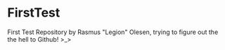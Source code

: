 # FirstTest
First Test Repository
by Rasmus "Legion" Olesen, trying to figure out the the hell to Github! >_>
